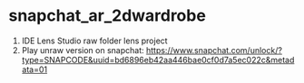 # snapchat_ar_2dwardrobe
1. IDE Lens Studio raw folder lens project
2. Play unraw version on snapchat: https://www.snapchat.com/unlock/?type=SNAPCODE&uuid=bd6896eb42aa446bae0cf0d7a5ec022c&metadata=01
